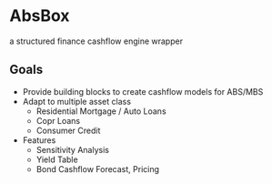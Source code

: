 # AbsBox 
a structured finance cashflow engine wrapper

## Goals
* Provide building blocks to create cashflow models for ABS/MBS
* Adapt to multiple asset class
    * Residential Mortgage / Auto Loans
    * Copr Loans
    * Consumer Credit
* Features
  * Sensitivity Analysis
  * Yield Table
  * Bond Cashflow Forecast, Pricing

